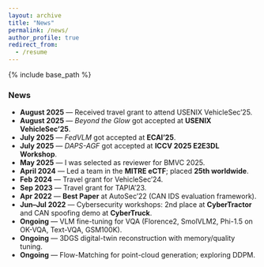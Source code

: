 ```yaml
---
layout: archive
title: "News"
permalink: /news/
author_profile: true
redirect_from:
  - /resume
---
```


{% include base_path %}

### News
- **August 2025** — Received travel grant to attend USENIX VehicleSec’25.
- **August 2025** — *Beyond the Glow* got accepted at **USENIX VehicleSec’25**.
- **July 2025** — *FedVLM* got accepted at **ECAI’25**.
- **July 2025** — *DAPS-AGF* got accepted at **ICCV 2025 E2E3DL Workshop**.
- **May 2025** — I was selected as reviewer for BMVC 2025.
- **April 2024** — Led a team in the **MITRE eCTF**; placed **25th worldwide**.
- **Feb 2024** — Travel grant for VehicleSec’24.
- **Sep 2023** — Travel grant for TAPIA’23.
- **Apr 2022** — **Best Paper** at AutoSec’22 (CAN IDS evaluation framework).
- **Jun–Jul 2022** — Cybersecurity workshops: 2nd place at **CyberTractor** and CAN spoofing demo at **CyberTruck**.
- **Ongoing** — VLM fine-tuning for VQA (Florence2, SmolVLM2, Phi-1.5 on OK-VQA, Text-VQA, GSM100K).
- **Ongoing** — 3DGS digital-twin reconstruction with memory/quality tuning.
- **Ongoing** — Flow-Matching for point-cloud generation; exploring DDPM.
 

<!-- Education
======
* Ph.D in CSE, University of Texas at Arlington (UTA), 2025 (expected)
* M.Tech. in CSE, Indian Institute of Technology (Indian School of Mines) Dhanbad, 2019
* B.Tech. in CSE, Kalyani Government Engineering College (KGEC), 2016

Work experience
======
* Spring 2021 - Present: Graduate Teaching Assistant
  * University of Texas at Arlington
  * Duties includes: Grading, conducting labs, teaching (doubt solving sessions)

* Fall 2017 - Fall 2019: Teaching Assistant
  * IIT (ISM) Dhanbad
  * Duties included: Grading, conducting labs, teaching

Skills
======
* Research article writing
* Critical Thinking
* Coding -->

<!-- Publications
======
  <ul>{% for post in site.publications reversed %}
    {% include archive-single-cv.html %}
  {% endfor %}</ul> -->
  
<!-- Talks
======
  <ul>{% for post in site.talks reversed %}
    {% include archive-single-talk-cv.html  %}
  {% endfor %}</ul>
  
Teaching
======
  <ul>{% for post in site.teaching reversed %}
    {% include archive-single-cv.html %}
  {% endfor %}</ul> -->
  
<!-- Service and leadership
======
* Organized workshop about "SmartHome" (2022) and "VehicleSec" (2023,2024) in OurCS@DFW
* Volunteered in International Conference for High Performance Computing, Networking, Storage, and Analysis (SC22) 
* Core Volunteer in SCRF and OurCS@DFW (2022) -->
